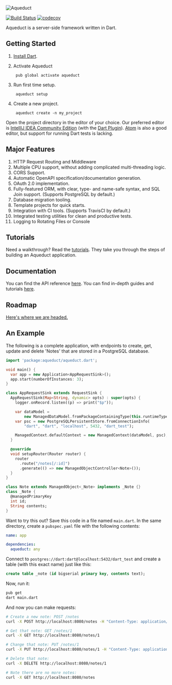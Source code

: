 ![Aqueduct](https://raw.githubusercontent.com/stablekernel/aqueduct/master/images/aqueduct.png)

[![Build Status](https://travis-ci.org/stablekernel/aqueduct.svg?branch=master)](https://travis-ci.org/stablekernel/aqueduct) [![codecov](https://codecov.io/gh/stablekernel/aqueduct/branch/master/graph/badge.svg)](https://codecov.io/gh/stablekernel/aqueduct)

Aqueduct is a server-side framework written in Dart.

## Getting Started

1. [Install Dart](https://www.dartlang.org/install).
2. Activate Aqueduct

        pub global activate aqueduct

3. Run first time setup.

        aqueduct setup

4. Create a new project.

        aqueduct create -n my_project

Open the project directory in the editor of your choice. Our preferred editor is [IntellIJ IDEA Community Edition](https://www.jetbrains.com/idea/download/) (with the [Dart Plugin](https://plugins.jetbrains.com/plugin/6351)). [Atom](https://atom.io) is also a good editor, but support for running Dart tests is lacking.

## Major Features

1. HTTP Request Routing and Middleware          
2. Multiple CPU support, without adding complicated multi-threading logic.
3. CORS Support.
4. Automatic OpenAPI specification/documentation generation.
5. OAuth 2.0 implementation.
6. Fully-featured ORM, with clear, type- and name-safe syntax, and SQL Join support. (Supports PostgreSQL by default.)          
7. Database migration tooling.
8. Template projects for quick starts.
9. Integration with CI tools. (Supports TravisCI by default.)        
10. Integrated testing utilities for clean and productive tests.
11. Logging to Rotating Files or Console

## Tutorials

Need a walkthrough? Read the [tutorials](http://stablekernel.github.io/aqueduct/). They take you through the steps of building an Aqueduct application.

## Documentation

You can find the API reference [here](https://www.dartdocs.org/documentation/aqueduct/latest).
You can find in-depth guides and tutorials [here](http://stablekernel.github.io/aqueduct/).

## Roadmap

[Here's where we are headed.](ROADMAP.md)

## An Example

The following is a complete application, with endpoints to create, get, update and delete 'Notes' that are stored in a PostgreSQL database.

```dart
import 'package:aqueduct/aqueduct.dart';

void main() {
  var app = new Application<AppRequestSink>();
  app.start(numberOfInstances: 3);
}

class AppRequestSink extends RequestSink {
  AppRequestSink(Map<String, dynamic> opts) : super(opts) {
    logger.onRecord.listen((p) => print("$p"));

    var dataModel =
        new ManagedDataModel.fromPackageContainingType(this.runtimeType);
    var psc = new PostgreSQLPersistentStore.fromConnectionInfo(
        "dart", "dart", "localhost", 5432, "dart_test");

    ManagedContext.defaultContext = new ManagedContext(dataModel, psc);
  }

  @override
  void setupRouter(Router router) {
    router
      .route("/notes[/:id]")
      .generate(() => new ManagedObjectController<Note>());
  }
}

class Note extends ManagedObject<_Note> implements _Note {}
class _Note {
  @managedPrimaryKey
  int id;
  String contents;
}
```

Want to try this out? Save this code in a file named `main.dart`. In the same directory, create a `pubspec.yaml` file with the following contents:

```yaml
name: app

dependencies:
  aqueduct: any
```
Connect to `postgres://dart:dart@localhost:5432/dart_test` and create a table (with this exact name) just like this:

```sql
create table _note (id bigserial primary key, contents text);
```

Now, run it:

```sh
pub get
dart main.dart
```

And now you can make requests:

```sh
# Create a new note: POST /notes
curl -X POST http://localhost:8080/notes -H "Content-Type: application/json" -d '{"contents" : "a note"}'

# Get that note: GET /notes/1
curl -X GET http://localhost:8080/notes/1

# Change that note: PUT /notes/1
curl -X PUT http://localhost:8080/notes/1 -H "Content-Type: application/json" -d '{"contents" : "edit"}'

# Delete that note: 
curl -X DELETE http://localhost:8080/notes/1

# Note there are no more notes:
curl -X GET http://localhost:8080/notes
```
